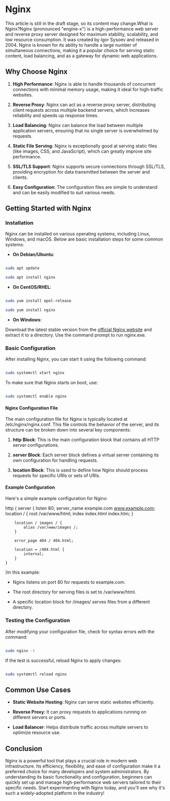 # Nginx

This article is still in the draft stage, so its content may change.What is Nginx?Nginx (pronounced "engine-x") is a high-performance web server and reverse proxy server designed for maximum stability, scalability, and low resource consumption. It was created by Igor Sysoev and released in 2004. Nginx is known for its ability to handle a large number of simultaneous connections, making it a popular choice for serving static content, load balancing, and as a gateway for dynamic web applications.

## Why Choose Nginx

1. **High Performance**: Nginx is able to handle thousands of concurrent connections with minimal memory usage, making it ideal for high-traffic websites.

2. **Reverse Proxy**: Nginx can act as a reverse proxy server, distributing client requests across multiple backend servers, which increases reliability and speeds up response times.

3. **Load Balancing**: Nginx can balance the load between multiple application servers, ensuring that no single server is overwhelmed by requests.

4. **Static File Serving**: Nginx is exceptionally good at serving static files (like images, CSS, and JavaScript), which can greatly improve site performance.

5. **SSL/TLS Support**: Nginx supports secure connections through SSL/TLS, providing encryption for data transmitted between the server and clients.

6. **Easy Configuration**: The configuration files are simple to understand and can be easily modified to suit various needs.

## Getting Started with Nginx

### Installation

Nginx can be installed on various operating systems, including Linux, Windows, and macOS. Below are basic installation steps for some common systems:

- **On Debian/Ubuntu**:

```bash

sudo apt update

sudo apt install nginx

```

- **On CentOS/RHEL**:

```bash

sudo yum install epel-release

sudo yum install nginx

```

- **On Windows**:

Download the latest stable version from the [official Nginx website](http://nginx.org/en/download.html) and extract it to a directory. Use the command prompt to run nginx.exe.

### Basic Configuration

After installing Nginx, you can start it using the following command:

```bash

sudo systemctl start nginx

```

To make sure that Nginx starts on boot, use:

```bash

sudo systemctl enable nginx

```

#### Nginx Configuration File

The main configuration file for Nginx is typically located at /etc/nginx/nginx.conf. This file controls the behavior of the server, and its structure can be broken down into several key components:

1. **http Block**: This is the main configuration block that contains all HTTP server configurations.

2. **server Block**: Each server block defines a virtual server containing its own configuration for handling requests.

3. **location Block**: This is used to define how Nginx should process requests for specific URIs or sets of URIs.

#### Example Configuration

Here's a simple example configuration for Nginx:

http {
    server {
        listen 80;
        server_name example.com www.example.com;
        location / {
            root /var/www/html;
            index index.html index.htm;
        }

        location / images / {
            alias /var/www/images /;
        }

        error_page 404 / 404.html;

        location = /404.html {
            internal;
        }
    }
}In this example:

- Nginx listens on port 80 for requests to example.com.

- The root directory for serving files is set to /var/www/html.

- A specific location block for /images/ serves files from a different directory.

### Testing the Configuration

After modifying your configuration file, check for syntax errors with the command:

```bash

sudo nginx -t

```

If the test is successful, reload Nginx to apply changes:

```bash

sudo systemctl reload nginx

```

## Common Use Cases

- **Static Website Hosting**: Nginx can serve static websites efficiently.

- **Reverse Proxy**: It can proxy requests to applications running on different servers or ports.

- **Load Balancer**: Helps distribute traffic across multiple servers to optimize resource use.

## Conclusion

Nginx is a powerful tool that plays a crucial role in modern web infrastructure. Its efficiency, flexibility, and ease of configuration make it a preferred choice for many developers and system administrators. By understanding its basic functionality and configuration, beginners can quickly set up and manage high-performance web servers tailored to their specific needs. Start experimenting with Nginx today, and you'll see why it's such a widely-adopted platform in the industry!